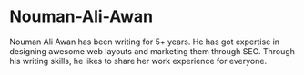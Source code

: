 # Nouman-Ali-Awan
Nouman Ali Awan has been writing for 5+ years. He has got expertise in designing awesome web layouts and marketing them through SEO. Through his writing skills, he likes to share her work experience for everyone.
